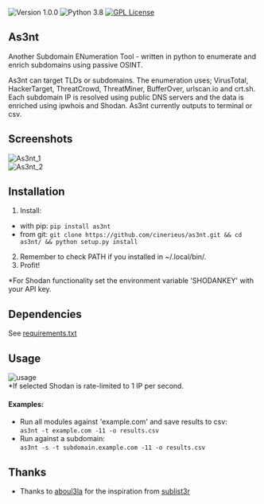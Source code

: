 ![Version 1.0.0](http://img.shields.io/badge/version-v1.0.0-purple.svg)
![Python 3.8](http://img.shields.io/badge/python-3.8-yellow.svg)
[![GPL License](http://img.shields.io/badge/license-GPL%20License-blue.svg)](https://github.com/cinerieus/as3nt/blob/master/LICENSE)  

## As3nt
Another Subdomain ENumeration Tool - written in python to enumerate and enrich subdomains using passive OSINT.  

As3nt can target TLDs or subdomains. The enumeration uses; VirusTotal, HackerTarget, ThreatCrowd, ThreatMiner, BufferOver, urlscan.io and crt.sh. Each subdomain IP is resolved using public DNS servers and the data is enriched using ipwhois and Shodan. As3nt currently outputs to terminal or csv. 

## Screenshots 
![As3nt_1](https://github.com/cinerieus/as3nt/blob/master/screenshots/as3nt_1.gif)  
![As3nt_2](https://github.com/cinerieus/as3nt/blob/master/screenshots/as3nt_2.gif)

## Installation 
1. Install:
  * with pip: `pip install as3nt`
  * from git: `git clone https://github.com/cinerieus/as3nt.git && cd as3nt/ && python setup.py install`
2. Remember to check PATH if you installed in ~/.local/bin/. 
3. Profit! 

*For Shodan functionality set the environment variable 'SHODANKEY' with your API key. 

## Dependencies 
See [requirements.txt](https://github.com/cinerieus/as3nt/blob/master/requirements.txt)

## Usage 
![usage](https://github.com/cinerieus/as3nt/blob/master/screenshots/usage.png)  
*If selected Shodan is rate-limited to 1 IP per second.

#### Examples:  
* Run all modules against 'example.com' and save results to csv:  
`as3nt -t example.com -11 -o results.csv`   
* Run against a subdomain:  
`as3nt -s -t subdomain.example.com -11 -o results.csv`  

## Thanks  
* Thanks to [aboul3la](https://github.com/aboul3la/) for the inspiration from [sublist3r](https://github.com/aboul3la/Sublist3r)
